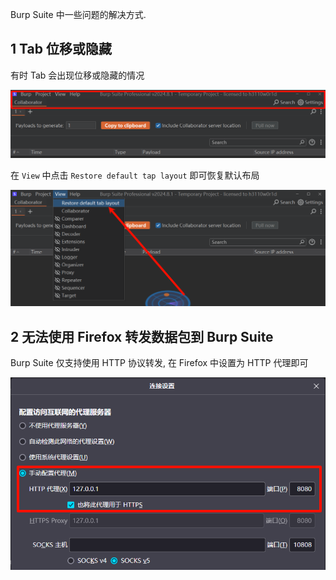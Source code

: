 Burp Suite 中一些问题的解决方式.

## 1 Tab 位移或隐藏

有时 Tab 会出现位移或隐藏的情况

![有时 Tab 会出现位移或隐藏的情况](./../../../images/Issues%20of%20Burp%20Suite/%E6%9C%89%E6%97%B6%20Tab%20%E4%BC%9A%E5%87%BA%E7%8E%B0%E4%BD%8D%E7%A7%BB%E6%88%96%E9%9A%90%E8%97%8F%E7%9A%84%E6%83%85%E5%86%B5.png)

在 `View` 中点击 `Restore default tap layout` 即可恢复默认布局

![在 `View` 中点击 `Restore default tap layout` 即可恢复默认布局](./../../../images/Issues%20of%20Burp%20Suite/%E5%9C%A8%20%60View%60%20%E4%B8%AD%E7%82%B9%E5%87%BB%20%60Restore%20default%20tap%20layout%60%20%E5%8D%B3%E5%8F%AF%E6%81%A2%E5%A4%8D%E9%BB%98%E8%AE%A4%E5%B8%83%E5%B1%80.png)

## 2 无法使用 Firefox 转发数据包到 Burp Suite

Burp Suite 仅支持使用 HTTP 协议转发, 在 Firefox 中设置为 HTTP 代理即可

![Burp Suite 仅支持使用 HTTP 协议转发, 在 Firefox 中设置为 HTTP 代理即可](./../../../images/Issues%20of%20Burp%20Suite/Burp%20Suite%20%E4%BB%85%E6%94%AF%E6%8C%81%E4%BD%BF%E7%94%A8%20HTTP%20%E5%8D%8F%E8%AE%AE%E8%BD%AC%E5%8F%91,%20%E5%9C%A8%20Firefox%20%E4%B8%AD%E8%AE%BE%E7%BD%AE%E4%B8%BA%20HTTP%20%E4%BB%A3%E7%90%86%E5%8D%B3%E5%8F%AF.png)
